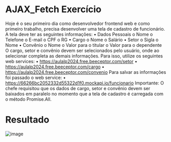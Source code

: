 # AJAX_Fetch Exercício
Hoje é o seu primeiro dia como desenvolvedor frontend web e como primeiro
trabalho, precisa desenvolver uma tela de cadastro de funcionário.
A tela deve ter as seguintes informações:
• Dados Pessoais
o Nome
o Telefone
o E-mail
o CPF
o RG
• Cargo
o Nome
o Salário
• Setor
o Sigla
o Nome
• Convênio
o Nome
o Valor para o titular
o Valor para o dependente
O cargo, setor e convênio devem ser selecionados pelo usuário, onde ao selecionar
completa as demais informações. Para isso, utilize os seguintes web services:
• https://aulalp2024.free.beeceptor.com/setor
• https://aulalp2024.free.beeceptor.com/cargo
• https://aulalp2024.free.beeceptor.com/convenio
Para salvar as informações foi passado o web service:
• https://66266bc2052332d55322d1f0.mockapi.io/funcionario
Importante: O chefe requisitou que os dados de cargo, setor e convênio devem ser baixados
em paralelo no momento que a tela de cadastro é carregada com o método Promise.All.

# Resultado
![image](https://github.com/soaresy/AC2/assets/144077766/0e897d1f-60e1-43ae-8873-87549786f892)

